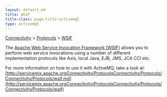 ```yaml
---
layout: default_md
title: WSIF 
title-class: page-title-activemq5
type: activemq5
---
```


[Connectivity](connectivity) > [Protocols](protocols) > [WSIF](wsif)


The [Apache Web Service Invocation Framework (WSIF)](http://ws.apache.org/wsif/) allows you to perform web service invocations using a number of different implementation protocols like Axis, local Java, EJB, JMS, JCA CCI etc.

For more information on how to use it with ActiveMQ, take a look at: [http://servicemix.apache.orgConnectivity/ProtocolsConnectivity/Protocols/Connectivity/Protocols/wsif.md](http://servicemix.apache.orgConnectivity/ProtocolsConnectivity/Protocols/Connectivity/Protocols/wsif)

